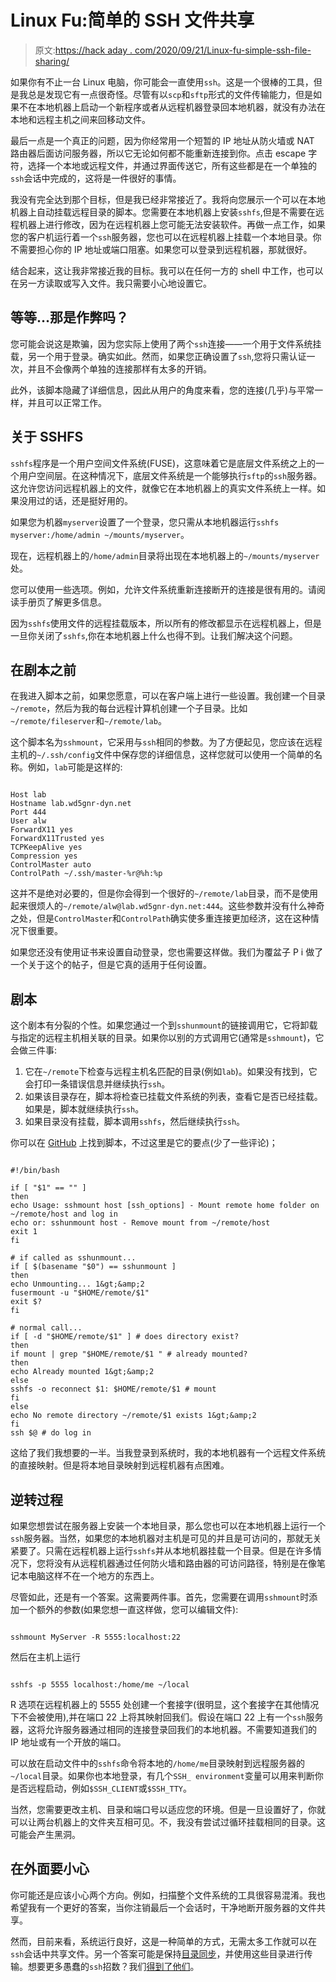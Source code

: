 # Linux Fu:简单的 SSH 文件共享

> 原文:[https://hack aday . com/2020/09/21/Linux-fu-simple-ssh-file-sharing/](https://hackaday.com/2020/09/21/linux-fu-simple-ssh-file-sharing/)

如果你有不止一台 Linux 电脑，你可能会一直使用`ssh`。这是一个很棒的工具，但是我总是发现它有一点很奇怪。尽管有以`scp`和`sftp`形式的文件传输能力，但是如果不在本地机器上启动一个新程序或者从远程机器登录回本地机器，就没有办法在本地和远程主机之间来回移动文件。

最后一点是一个真正的问题，因为你经常用一个短暂的 IP 地址从防火墙或 NAT 路由器后面访问服务器，所以它无论如何都不能重新连接到你。点击 escape 字符，选择一个本地或远程文件，并通过界面传送它，所有这些都是在一个单独的`ssh`会话中完成的，这将是一件很好的事情。

我没有完全达到那个目标，但是我已经非常接近了。我将向您展示一个可以在本地机器上自动挂载远程目录的脚本。您需要在本地机器上安装`sshfs`,但是不需要在远程机器上进行修改，因为在远程机器上您可能无法安装软件。再做一点工作，如果您的客户机运行着一个`ssh`服务器，您也可以在远程机器上挂载一个本地目录。你不需要担心你的 IP 地址或端口阻塞。如果您可以登录到远程机器，那就很好。

结合起来，这让我非常接近我的目标。我可以在任何一方的 shell 中工作，也可以在另一方读取或写入文件。我只需要小心地设置它。

## 等等…那是作弊吗？

您可能会说这是欺骗，因为您实际上使用了两个`ssh`连接——一个用于文件系统挂载，另一个用于登录。确实如此。然而，如果您正确设置了`ssh`,您将只需认证一次，并且不会像两个单独的连接那样有太多的开销。

此外，该脚本隐藏了详细信息，因此从用户的角度来看，您的连接(几乎)与平常一样，并且可以正常工作。

## 关于 SSHFS

`sshfs`程序是一个用户空间文件系统(FUSE)，这意味着它是底层文件系统之上的一个用户空间层。在这种情况下，底层文件系统是一个能够执行`sftp`的`ssh`服务器。这允许您访问远程机器上的文件，就像它在本地机器上的真实文件系统上一样。如果没用过的话，还是挺好用的。

如果您为机器`myserver`设置了一个登录，您只需从本地机器运行`sshfs myserver:/home/admin ~/mounts/myserver`。

现在，远程机器上的`/home/admin`目录将出现在本地机器上的`~/mounts/myserver`处。

您可以使用一些选项。例如，允许文件系统重新连接断开的连接是很有用的。请阅读手册页了解更多信息。

因为`sshfs`使用文件的远程挂载版本，所以所有的修改都显示在远程机器上，但是一旦你关闭了`sshfs`,你在本地机器上什么也得不到。让我们解决这个问题。

## 在剧本之前

在我进入脚本之前，如果您愿意，可以在客户端上进行一些设置。我创建一个目录`~/remote`，然后为我的每台远程计算机创建一个子目录。比如`~/remote/fileserver`和`~/remote/lab`。

这个脚本名为`sshmount`，它采用与`ssh`相同的参数。为了方便起见，您应该在远程主机的`~/.ssh/config`文件中保存您的详细信息，这样您就可以使用一个简单的名称。例如，`lab`可能是这样的:

```

Host lab
Hostname lab.wd5gnr-dyn.net
Port 444
User alw
ForwardX11 yes
ForwardX11Trusted yes
TCPKeepAlive yes
Compression yes
ControlMaster auto
ControlPath ~/.ssh/master-%r@%h:%p

```

这并不是绝对必要的，但是你会得到一个很好的`~/remote/lab`目录，而不是使用起来很烦人的`~/remote/alw@lab.wd5gnr-dyn.net:444`。这些参数并没有什么神奇之处，但是`ControlMaster`和`ControlPath`确实使多重连接更加经济，这在这种情况下很重要。

如果您还没有使用证书来设置自动登录，您也需要这样做。我们为覆盆子 P i 做了一个关于这个的帖子，但是它真的适用于任何设置。

## 剧本

这个剧本有分裂的个性。如果您通过一个到`sshunmount`的链接调用它，它将卸载与指定的远程主机相关联的目录。如果你以别的方式调用它(通常是`sshmount`)，它会做三件事:

1.  它在`~/remote`下检查与远程主机名匹配的目录(例如`lab`)。如果没有找到，它会打印一条错误信息并继续执行`ssh`。
2.  如果该目录存在，脚本将检查已挂载文件系统的列表，查看它是否已经挂载。如果是，脚本就继续执行`ssh`。
3.  如果目录没有挂载，脚本调用`sshfs`，然后继续执行`ssh`。

你可以在 [GitHub](https://github.com/wd5gnr/sshmount) 上找到脚本，不过这里是它的要点(少了一些评论)；

```

#!/bin/bash

if [ "$1" == "" ]
then
echo Usage: sshmount host [ssh_options] - Mount remote home folder on ~/remote/host and log in
echo or: sshunmount host - Remove mount from ~/remote/host
exit 1
fi

# if called as sshunmount...
if [ $(basename "$0") == sshunmount ]
then
echo Unmounting... 1&gt;&amp;2
fusermount -u "$HOME/remote/$1"
exit $?
fi

# normal call...
if [ -d "$HOME/remote/$1" ] # does directory exist?
then
if mount | grep "$HOME/remote/$1 " # already mounted?
then
echo Already mounted 1&gt;&amp;2
else
sshfs -o reconnect $1: $HOME/remote/$1 # mount
fi
else
echo No remote directory ~/remote/$1 exists 1&gt;&amp;2
fi
ssh $@ # do log in

```

这给了我们我想要的一半。当我登录到系统时，我的本地机器有一个远程文件系统的直接映射。但是将本地目录映射到远程机器有点困难。

## 逆转过程

如果您想尝试在服务器上安装一个本地目录，那么您也可以在本地机器上运行一个`ssh`服务器。当然，如果您的本地机器对主机是可见的并且是可访问的，那就无关紧要了。只需在远程机器上运行`sshfs`并从本地机器挂载一个目录。但是在许多情况下，您将没有从远程机器通过任何防火墙和路由器的可访问路径，特别是在像笔记本电脑这样不在一个地方的东西上。

尽管如此，还是有一个答案。这需要两件事。首先，您需要在调用`sshmount`时添加一个额外的参数(如果您想一直这样做，您可以编辑文件):

```

sshmount MyServer -R 5555:localhost:22

```

然后在主机上运行

```

sshfs -p 5555 localhost:/home/me ~/local

```

R 选项在远程机器上的 5555 处创建一个套接字(很明显，这个套接字在其他情况下不会被使用),并在端口 22 上将其映射回我们。假设在端口 22 上有一个`ssh`服务器，这将允许服务器通过相同的连接登录回我们的本地机器。不需要知道我们的 IP 地址或有一个开放的端口。

可以放在启动文件中的`sshfs`命令将本地的`/home/me`目录映射到远程服务器的`~/local`目录。如果你也本地登录，有几个`SSH_ environment`变量可以用来判断你是否远程启动，例如`$SSH_CLIENT`或`$SSH_TTY`。

当然，您需要更改主机、目录和端口号以适应您的环境。但是一旦设置好了，你就可以让两台机器上的文件夹互相可见。不，我没有尝试过循环挂载相同的目录。这可能会产生黑洞。

## 在外面要小心

你可能还是应该小心两个方向。例如，扫描整个文件系统的工具很容易混淆。我也希望我有一个更好的答案，当你注销最后一个会话时，干净地断开服务器的文件共享。

然而，目前来看，系统运行良好，这是一种简单的方式，无需太多工作就可以在`ssh`会话中共享文件。另一个答案可能是保持[目录同步](https://hackaday.com/2020/07/23/linux-fu-keep-in-sync/)，并使用这些目录进行传输。想要更多愚蠢的`ssh`招数？我们[得到了他们](https://hackaday.com/2019/12/17/linux-fu-stupid-ssh-tricks/)。